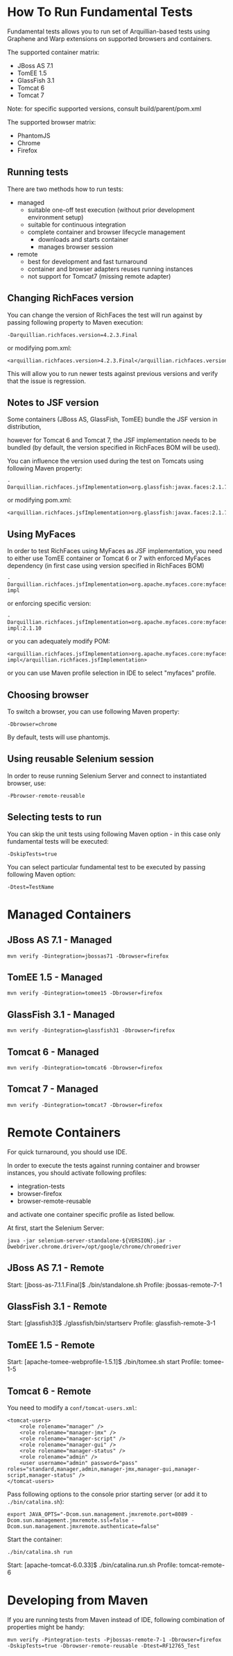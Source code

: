 How To Run Fundamental Tests
============================

Fundamental tests allows you to run set of Arquillian-based tests using
Graphene and Warp extensions on supported browsers and containers.

The supported container matrix:

* JBoss AS 7.1
* TomEE 1.5
* GlassFish 3.1
* Tomcat 6
* Tomcat 7

Note: for specific supported versions, consult build/parent/pom.xml

The supported browser matrix:

* PhantomJS
* Chrome
* Firefox

Running tests
-------------

There are two methods how to run tests:

* managed
  * suitable one-off test execution (without prior development environment setup)
  * suitable for continuous integration
  * complete container and browser lifecycle management
    * downloads and starts container
    * manages browser session
* remote
  * best for development and fast turnaround
  * container and browser adapters reuses running instances
  * not support for Tomcat7 (missing remote adapter)

Changing RichFaces version
--------------------------

You can change the version of RichFaces the test will run against by passing following property
to Maven execution:

    -Darquillian.richfaces.version=4.2.3.Final

or modifying pom.xml:

    <arquillian.richfaces.version>4.2.3.Final</arquillian.richfaces.version>


This will allow you to run newer tests against previous versions and verify that the issue is regression.


Notes to JSF version
--------------------

Some containers (JBoss AS, GlassFish, TomEE) bundle the JSF version in distribution,

however for Tomcat 6 and Tomcat 7, the JSF implementation needs to be bundled (by default, the version specified in RichFaces BOM will be used).

You can influence the version used during the test on Tomcats using following Maven property:

    -Darquillian.richfaces.jsfImplementation=org.glassfish:javax.faces:2.1.7

or modifying pom.xml:

    <arquillian.richfaces.jsfImplementation>org.glassfish:javax.faces:2.1.7</arquillian.richfaces.jsfImplementation>

Using MyFaces
-------------

In order to test RichFaces using MyFaces as JSF implementation, you need to either use TomEE container or Tomcat 6 or 7 with enforced MyFaces dependency (in first case using version specified in RichFaces BOM)

    -Darquillian.richfaces.jsfImplementation=org.apache.myfaces.core:myfaces-impl

or enforcing specific version:

    -Darquillian.richfaces.jsfImplementation=org.apache.myfaces.core:myfaces-impl:2.1.10

or you can adequately modify POM:

    <arquillian.richfaces.jsfImplementation>org.apache.myfaces.core:myfaces-impl</arquillian.richfaces.jsfImplementation>

or you can use Maven profile selection in IDE to select "myfaces" profile.


Choosing browser
----------------

To switch a browser, you can use following Maven property:

    -Dbrowser=chrome

By default, tests will use phantomjs.


Using reusable Selenium session
----------------------------------------

In order to reuse running Selenium Server and connect to instantiated browser, use:

    -Pbrowser-remote-reusable

Selecting tests to run
----------------------

You can skip the unit tests using following Maven option - in this case only fundamental tests will be executed:

    -DskipTests=true

You can select particular fundamental test to be executed by passing following Maven option:

    -Dtest=TestName

    
Managed Containers 
==================

JBoss AS 7.1 - Managed
----------------------

    mvn verify -Dintegration=jbossas71 -Dbrowser=firefox

TomEE 1.5 - Managed
-------------------

    mvn verify -Dintegration=tomee15 -Dbrowser=firefox

GlassFish 3.1 - Managed
-----------------------

    mvn verify -Dintegration=glassfish31 -Dbrowser=firefox

Tomcat 6 - Managed
------------------

    mvn verify -Dintegration=tomcat6 -Dbrowser=firefox


Tomcat 7 - Managed
------------------

    mvn verify -Dintegration=tomcat7 -Dbrowser=firefox


Remote Containers
=================

For quick turnaround, you should use IDE.

In order to execute the tests against running container and browser instances, you should activate following profiles:

* integration-tests
* browser-firefox
* browser-remote-reusable

and activate one container specific profile as listed bellow.

At first, start the Selenium Server:

    java -jar selenium-server-standalone-${VERSION}.jar -Dwebdriver.chrome.driver=/opt/google/chrome/chromedriver

JBoss AS 7.1 - Remote
---------------------

Start: [jboss-as-7.1.1.Final]$ ./bin/standalone.sh
Profile: jbossas-remote-7-1

GlassFish 3.1 - Remote
----------------------

Start: [glassfish3]$ ./glassfish/bin/startserv
Profile: glassfish-remote-3-1

TomEE 1.5 - Remote
------------------

Start: [apache-tomee-webprofile-1.5.1]$ ./bin/tomee.sh start
Profile: tomee-1-5

Tomcat 6 - Remote
-----------------

You need to modify a `conf/tomcat-users.xml`:

    <tomcat-users>
        <role rolename="manager" />
        <role rolename="manager-jmx" />
        <role rolename="manager-script" />
        <role rolename="manager-gui" />
        <role rolename="manager-status" />
        <role rolename="admin" />
        <user username="admin" password="pass" roles="standard,manager,admin,manager-jmx,manager-gui,manager-script,manager-status" />
    </tomcat-users>

Pass following options to the console prior starting server (or add it to `./bin/catalina.sh`):

    export JAVA_OPTS="-Dcom.sun.management.jmxremote.port=8089 -Dcom.sun.management.jmxremote.ssl=false -Dcom.sun.management.jmxremote.authenticate=false"

Start the container:

    ./bin/catalina.sh run

Start: [apache-tomcat-6.0.33]$ ./bin/catalina.run.sh 
Profile: tomcat-remote-6


Developing from Maven
=====================

If you are running tests from Maven instead of IDE, following combination of properties might be handy:

    mvn verify -Pintegration-tests -Pjbossas-remote-7-1 -Dbrowser=firefox -DskipTests=true -Dbrowser-remote-reusable -Dtest=RF12765_Test
